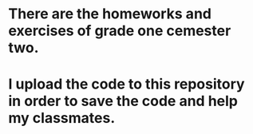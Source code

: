 # There are the homeworks and exercises of grade one cemester two. 
# I upload the code to this repository in order to save the code and help my classmates.
